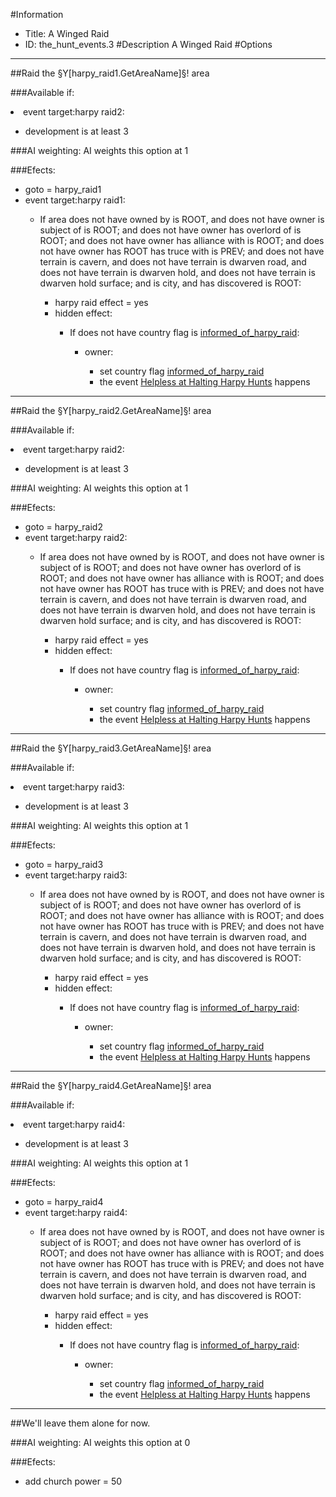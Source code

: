 #Information
 - Title: A Winged Raid
 - ID: the_hunt_events.3
#Description
A Winged Raid
#Options

___
##Raid the §Y[harpy_raid1.GetAreaName]§! area

###Available if:
<li>event target:harpy raid2:</li><ul><li>development is at least 3</li></ul>

###AI weighting:
AI weights this option at 1


###Efects:<ul><li>goto = harpy_raid1</li><li>event target:harpy raid1:</li><ul><li>If area does not have owned by is ROOT, and does not have owner is subject of is ROOT; and does not have owner has overlord of is ROOT; and does not have owner has alliance with is ROOT; and does not have owner has ROOT has truce with is PREV; and does not have terrain is cavern, and does not have terrain is dwarven road, and does not have terrain is dwarven hold, and does not have terrain is dwarven hold surface; and  is city, and  has discovered is ROOT:</li><ul><li>harpy raid effect = yes</li><li>hidden effect:</li><ul><li>If does not have country flag is [informed_of_harpy_raid](../flags/informed_of_harpy_raid.md):</li><ul><li>owner:</li><ul><li>set country flag [informed_of_harpy_raid](../flags/informed_of_harpy_raid.md)</li><li>the event [Helpless at Halting Harpy Hunts](../events/helpless_at_halting_harpy_hunts.md) happens</li></ul></ul></ul></ul></ul></ul>

___
##Raid the §Y[harpy_raid2.GetAreaName]§! area

###Available if:
<li>event target:harpy raid2:</li><ul><li>development is at least 3</li></ul>

###AI weighting:
AI weights this option at 1


###Efects:<ul><li>goto = harpy_raid2</li><li>event target:harpy raid2:</li><ul><li>If area does not have owned by is ROOT, and does not have owner is subject of is ROOT; and does not have owner has overlord of is ROOT; and does not have owner has alliance with is ROOT; and does not have owner has ROOT has truce with is PREV; and does not have terrain is cavern, and does not have terrain is dwarven road, and does not have terrain is dwarven hold, and does not have terrain is dwarven hold surface; and  is city, and  has discovered is ROOT:</li><ul><li>harpy raid effect = yes</li><li>hidden effect:</li><ul><li>If does not have country flag is [informed_of_harpy_raid](../flags/informed_of_harpy_raid.md):</li><ul><li>owner:</li><ul><li>set country flag [informed_of_harpy_raid](../flags/informed_of_harpy_raid.md)</li><li>the event [Helpless at Halting Harpy Hunts](../events/helpless_at_halting_harpy_hunts.md) happens</li></ul></ul></ul></ul></ul></ul>

___
##Raid the §Y[harpy_raid3.GetAreaName]§! area

###Available if:
<li>event target:harpy raid3:</li><ul><li>development is at least 3</li></ul>

###AI weighting:
AI weights this option at 1


###Efects:<ul><li>goto = harpy_raid3</li><li>event target:harpy raid3:</li><ul><li>If area does not have owned by is ROOT, and does not have owner is subject of is ROOT; and does not have owner has overlord of is ROOT; and does not have owner has alliance with is ROOT; and does not have owner has ROOT has truce with is PREV; and does not have terrain is cavern, and does not have terrain is dwarven road, and does not have terrain is dwarven hold, and does not have terrain is dwarven hold surface; and  is city, and  has discovered is ROOT:</li><ul><li>harpy raid effect = yes</li><li>hidden effect:</li><ul><li>If does not have country flag is [informed_of_harpy_raid](../flags/informed_of_harpy_raid.md):</li><ul><li>owner:</li><ul><li>set country flag [informed_of_harpy_raid](../flags/informed_of_harpy_raid.md)</li><li>the event [Helpless at Halting Harpy Hunts](../events/helpless_at_halting_harpy_hunts.md) happens</li></ul></ul></ul></ul></ul></ul>

___
##Raid the §Y[harpy_raid4.GetAreaName]§! area

###Available if:
<li>event target:harpy raid4:</li><ul><li>development is at least 3</li></ul>

###AI weighting:
AI weights this option at 1


###Efects:<ul><li>goto = harpy_raid4</li><li>event target:harpy raid4:</li><ul><li>If area does not have owned by is ROOT, and does not have owner is subject of is ROOT; and does not have owner has overlord of is ROOT; and does not have owner has alliance with is ROOT; and does not have owner has ROOT has truce with is PREV; and does not have terrain is cavern, and does not have terrain is dwarven road, and does not have terrain is dwarven hold, and does not have terrain is dwarven hold surface; and  is city, and  has discovered is ROOT:</li><ul><li>harpy raid effect = yes</li><li>hidden effect:</li><ul><li>If does not have country flag is [informed_of_harpy_raid](../flags/informed_of_harpy_raid.md):</li><ul><li>owner:</li><ul><li>set country flag [informed_of_harpy_raid](../flags/informed_of_harpy_raid.md)</li><li>the event [Helpless at Halting Harpy Hunts](../events/helpless_at_halting_harpy_hunts.md) happens</li></ul></ul></ul></ul></ul></ul>

___
##We'll leave them alone for now.

###AI weighting:
AI weights this option at 0


###Efects:<ul><li>add church power = 50</li></ul>
